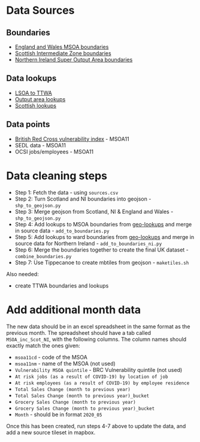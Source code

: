 # Data Sources

## Boundaries

- [England and Wales MSOA boundaries](https://geoportal.statistics.gov.uk/datasets/middle-layer-super-output-areas-december-2011-boundaries-ew-bgc)
- [Scottish Intermediate Zone boundaries](https://data.gov.uk/dataset/133d4983-c57d-4ded-bc59-390c962ea280/intermediate-zone-boundaries-2011)
- [Northern Ireland Super Output Area boundaries](https://www.nisra.gov.uk/publications/super-output-area-boundaries-gis-format)

## Data lookups

- [LSOA to TTWA](https://geoportal.statistics.gov.uk/datasets/lower-layer-super-output-area-2011-to-travel-to-work-area-december-2011-lookup-in-the-united-kingdom)
- [Output area lookups](https://geoportal.statistics.gov.uk/datasets/output-area-to-lower-layer-super-output-area-to-middle-layer-super-output-area-to-local-authority-district-december-2011-lookup-in-england-and-wales)
- [Scottish lookups](https://www2.gov.scot/Topics/Statistics/sns/SNSRef/DZ2011Lookups)

## Data points

- [British Red Cross vulnerability index]() - MSOA11
- SEDL data - MSOA11
- OCSI jobs/employees - MSOA11

# Data cleaning steps

- Step 1: Fetch the data - using `sources.csv`
- Step 2: Turn Scotland and NI boundaries into geojson - `shp_to_geojson.py`
- Step 3: Merge geojson from Scotland, NI & England and Wales - `shp_to_geojson.py`
- Step 4: Add lookups to MSOA boundaries from [geo-lookups](https://github.com/drkane/geo-lookups/) and merge in source data - `add_to_boundaries.py`
- Step 5: Add lookups to ward boundaries from [geo-lookups](https://github.com/drkane/geo-lookups/) and merge in source data for Northern Ireland - `add_to_boundaries_ni.py`
- Step 6: Merge the boundaries together to create the final UK dataset - `combine_boundaries.py`
- Step 7: Use Tippecanoe to create mbtiles from geojson - `maketiles.sh`

Also needed:

- create TTWA boundaries and lookups

# Add additional month data

The new data should be in an excel spreadsheet in the same format as the previous month.
The spreadsheet should have a tab called `MSOA_inc_Scot_NI`, with the following columns.
The column names should exactly match the ones given:

 - `msoa11cd` - code of the MSOA
 - `msoa11nm` - name of the MSOA (not used)
 - `Vulnerability MSOA quintile` - BRC Vulnerability quintile (not used)
 - `At risk jobs (as a result of COVID-19) by location of job`
 - `At risk employees (as a result of COVID-19) by employee residence`
 - `Total Sales Change (month to previous year)`
 - `Total Sales Change (month to previous year)_bucket`
 - `Grocery Sales Change (month to previous year)`
 - `Grocery Sales Change (month to previous year)_bucket`
 - `Month` - should be in format `2020_05`

Once this has been created, run steps 4-7 above to update the data, and add a new source tileset in mapbox.